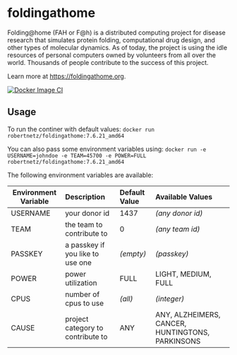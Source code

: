 # foldingathome
Folding@home (FAH or F@h) is a distributed computing project for disease research that simulates protein folding, computational drug design, and other types of molecular dynamics. As of today, the project is using the idle resources of personal computers owned by volunteers from all over the world. Thousands of people contribute to the success of this project.

Learn more at https://foldingathome.org.

[![Docker Image CI](https://github.com/robertnetz/foldingathome/actions/workflows/docker-build-and-deploy.yml/badge.svg?branch=master)](https://github.com/robertnetz/foldingathome/actions/workflows/docker-build-and-deploy.yml)

## Usage

To run the continer with default values:
``docker run robertnetz/foldingathome:7.6.21_amd64``

You can also pass some environment variables using:
``docker run -e USERNAME=johndoe -e TEAM=45700 -e POWER=FULL robertnetz/foldingathome:7.6.21_amd64``

The following environment variables are available:

|Environment Variable|Description|Default Value|Available Values|
| ------------- |:-------------|:-------------|:-----|
|USERNAME|your donor id|1437|*(any donor id)*|
|TEAM|the team to contribute to|0|*(any team id)*|
|PASSKEY|a passkey if you like to use one|*(empty)*|*(passkey)*|
|POWER|power utilization|FULL|LIGHT, MEDIUM, FULL|
|CPUS|number of cpus to use|*(all)*|*(integer)*|
|CAUSE|project category to contribute to|ANY|ANY, ALZHEIMERS, CANCER, HUNTINGTONS, PARKINSONS|

